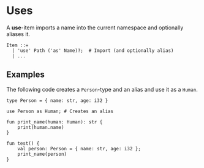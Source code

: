 # Uses

A **use**-item imports a name into the current namespace and optionally aliases it.


```text
Item ::=
  | 'use' Path ('as' Name)?;  # Import (and optionally alias)
  | ...
```

## Examples

The following code creates a `Person`-type and an alias and use it as a `Human`.

```text
type Person = { name: str, age: i32 }

use Person as Human; # Creates an alias

fun print_name(human: Human): str {
    print(human.name)
}

fun test() {
    val person: Person = { name: str, age: i32 };
    print_name(person)
}
```
